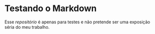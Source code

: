 # Testando o Markdown





Esse *repositório* é apenas para testes e não pretende ser uma exposição séria do meu trabalho.


